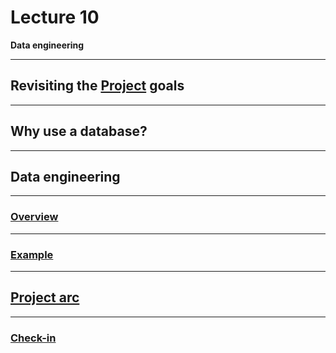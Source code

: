 # Lecture 10

**Data engineering**

---

## Revisiting the [Project](../docs/project.md) goals

---

## Why use a database?

---

## Data engineering

---

### [Overview](https://docs.google.com/presentation/d/1Q7Oe3CtLo4NuB4gCHPg4v-okfraLvAeVQWLZPAtejCA/edit)

<!-- using Google Slides because it was easier to do diagrams/transitions there -->

---

### [Example](https://docs.google.com/presentation/d/1-dr8oT9QsjrimhrFPiJQqDI91rMK28HZRsnx9wjGwlw/edit)

---

## [Project arc](../docs/project.md)

---

### [Check-in](../docs/project.md#check-in)
